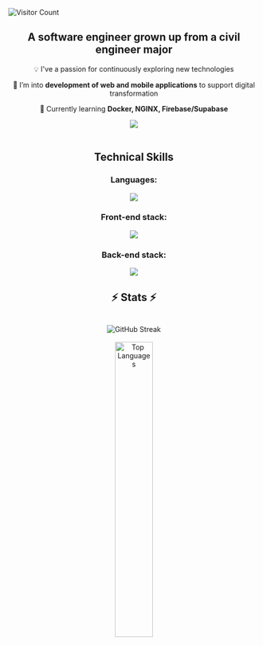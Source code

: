 ![Visitor Count](https://visitor-badge.laobi.icu/badge?page_id=MiguelG97.MiguelG97)



<h2 align="center">A software engineer grown up from a civil engineer major</h2>
<div align="center">
 
 :bulb:  I've a passion for continuously exploring new technologies
 
 💬 I’m into **development of web and mobile applications** to support digital transformation 

🌱 Currently learning **Docker, NGINX, Firebase/Supabase**

 </div>
<div align="center"> 
  <a href="https://www.linkedin.com/in/miguelgutierrezt" target="_blank">
    <img src="https://img.shields.io/badge/LinkedIn-0077B5?style=for-the-badge&logo=linkedin&logoColor=white" target="_blank" />
  </a>
</div>

<br/>

<h2 align="center">Technical Skills</h2>
<div align="center">
  <h3>Languages: </h3>
    <img src="https://skillicons.dev/icons?i=typescript,javascript,dart,cs,python" />
  <h3>Front-end stack: </h3>
    <img src="https://skillicons.dev/icons?i=react,mui,tailwind,nextjs,flutter,threejs" />
  <h3>Back-end stack: </h3>
  <img src="https://skillicons.dev/icons?i=nodejs,nestjs,firebase,mongodb,postgresql,aws" />
</div>


<h2 align="center">⚡ Stats ⚡</h2>
<br>
<div align=center>
<img align="center" src="https://streak-stats.demolab.com?user=MiguelG97&theme=iceberg&include_all_commits=true&count_private=true" alt="GitHub Streak" />
</div>
<br>
<div align=center>
 <img src="https://github-readme-stats.vercel.app/api/top-langs/?username=MiguelG97&theme=dracula&hide_border=false&layout=compact"
alt="Top Languages" width="39%" />
</div>

<!---[![Top Langs](https://github-readme-stats.vercel.app/api?username=MiguelG97&theme=algolia&show_icons=true)](https://github.com/MiguelG97)
[![Mohammad Saifur Rahman's GitHub stats](https://github-readme-stats.vercel.app/api/top-langs?username=MiguelG97&hide=html,scss,stylus,blade,jupyter%20notebook,css,shell,batchfile,dockerfile&theme=algolia&show_icons=true)](https://github.com/MiguelG97)

![Miguel's GitHub stats](https://github-readme-stats.vercel.app/api?username=MiguelG97&show_icons=true&theme=react&rank_icon=github&border_radius=10)-->
